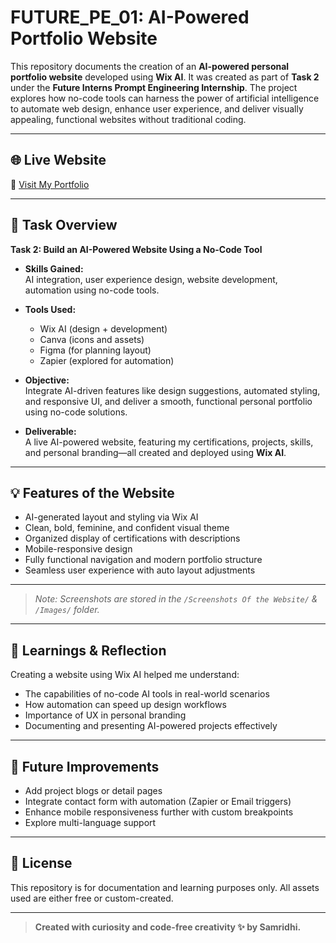 # FUTURE_PE_01: AI-Powered Portfolio Website

This repository documents the creation of an **AI-powered personal portfolio website** developed using **Wix AI**. It was created as part of **Task 2** under the **Future Interns Prompt Engineering Internship**. The project explores how no-code tools can harness the power of artificial intelligence to automate web design, enhance user experience, and deliver visually appealing, functional websites without traditional coding.

---

## 🌐 Live Website

🔗 [Visit My Portfolio](https://atharvsamridhi.wixsite.com/shecodes)

---

## 📌 Task Overview

**Task 2: Build an AI-Powered Website Using a No-Code Tool**

- **Skills Gained:**  
  AI integration, user experience design, website development, automation using no-code tools.

- **Tools Used:**  
  - Wix AI (design + development)
  - Canva (icons and assets)
  - Figma (for planning layout)
  - Zapier (explored for automation)

- **Objective:**  
  Integrate AI-driven features like design suggestions, automated styling, and responsive UI, and deliver a smooth, functional personal portfolio using no-code solutions.

- **Deliverable:**  
  A live AI-powered website, featuring my certifications, projects, skills, and personal branding—all created and deployed using **Wix AI**.

---

## 💡 Features of the Website

- AI-generated layout and styling via Wix AI
- Clean, bold, feminine, and confident visual theme
- Organized display of certifications with descriptions
- Mobile-responsive design
- Fully functional navigation and modern portfolio structure
- Seamless user experience with auto layout adjustments

---

> *Note: Screenshots are stored in the `/Screenshots Of the Website/` & `/Images/` folder.*

---

## 🧠 Learnings & Reflection

Creating a website using Wix AI helped me understand:
- The capabilities of no-code AI tools in real-world scenarios
- How automation can speed up design workflows
- Importance of UX in personal branding
- Documenting and presenting AI-powered projects effectively

---

## 🚀 Future Improvements

- Add project blogs or detail pages
- Integrate contact form with automation (Zapier or Email triggers)
- Enhance mobile responsiveness further with custom breakpoints
- Explore multi-language support

---

## 📄 License

This repository is for documentation and learning purposes only. All assets used are either free or custom-created.

---

> **Created with curiosity and code-free creativity ✨ by Samridhi.**
